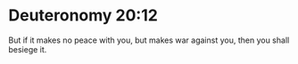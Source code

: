 # Deuteronomy 20:12

But if it makes no peace with you, but makes war against you, then you shall besiege it.
